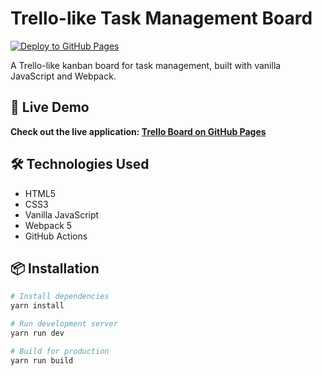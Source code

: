 # Trello-like Task Management Board

[![Deploy to GitHub Pages](https://github.com/OlegFPY85/Trello/actions/workflows/deploy.yml/badge.svg)](https://github.com/OlegFPY85/Trello/actions/workflows/deploy.yml)

A Trello-like kanban board for task management, built with vanilla JavaScript and Webpack.

## 🚀 Live Demo

**Check out the live application: [Trello Board on GitHub Pages](https://OlegFPY85.github.io/Trello/)**

## 🛠️ Technologies Used

- HTML5
- CSS3
- Vanilla JavaScript
- Webpack 5
- GitHub Actions

## 📦 Installation

```bash
# Install dependencies
yarn install

# Run development server
yarn run dev

# Build for production
yarn run build